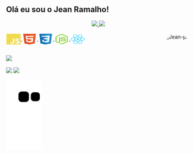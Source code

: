 

## Olá eu sou o Jean Ramalho!
<div align="center">
  <a href="https://github.com/jeanramalho">
  <img height="180em" src="https://github-readme-stats.vercel.app/api?username=jeanramalho&show_icons=true&theme=dracula&include_all_commits=true&count_private=true"/>
  <img height="180em" src="https://github-readme-stats.vercel.app/api/top-langs/?username=jeanramalho&layout=compact&langs_count=7&theme=dracula"/>
</div>
<div style="display: inline_block"><br>
  <img align="center" alt="Jean-Js" height="30" width="40" src="https://raw.githubusercontent.com/devicons/devicon/master/icons/javascript/javascript-plain.svg">
  <img align="center" alt="Jean-HTML" height="30" width="40" src="https://raw.githubusercontent.com/devicons/devicon/master/icons/html5/html5-original.svg">
  <img align="center" alt="Jean-CSS" height="30" width="40" src="https://raw.githubusercontent.com/devicons/devicon/master/icons/css3/css3-original.svg">
  <img align="center" alt="Jean-Node" height="30" width="40" src="https://raw.githubusercontent.com/devicons/devicon/master/icons/nodejs/nodejs-original.svg">
  <img align="center" alt="Jean-React" height="30" width="40" src="https://raw.githubusercontent.com/devicons/devicon/master/icons/react/react-original.svg">
  <img align="right" alt="Jean-pic" height="150" style="border-radius:50px;" src="https://avatars.githubusercontent.com/u/72111010?s=400&u=206017fd30e3a5495d9ce1c197b8040d19620ceb&v=4">
</div>
  
  ##
 
<div> 
   <a href="https://instagram.com/jeanramalho.dev" target="_blank"><img src="https://img.shields.io/badge/-Instagram-%23E4405F?style=for-the-badge&logo=instagram&logoColor=white" target="_blank"></a>
 
  <a href = "mailto:jeanramalho.dev@gmail.com"><img src="https://img.shields.io/badge/-Gmail-%23333?style=for-the-badge&logo=gmail&logoColor=white" target="_blank"></a>
  <a href="https://www.linkedin.com/in/jean-ramalho/" target="_blank"><img src="https://img.shields.io/badge/-LinkedIn-%230077B5?style=for-the-badge&logo=linkedin&logoColor=white" target="_blank"></a> 
 
  ![Snake animation](https://github.com/jeanramalho/jeanramalho/blob/output/github-contribution-grid-snake.svg)
 
</div>
